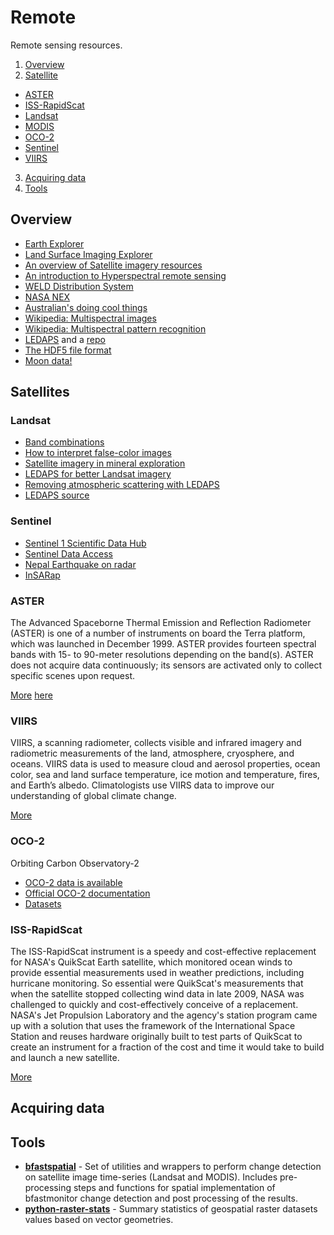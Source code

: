 Remote
======

Remote sensing resources.

1. [Overview](https://github.com/jacquestardie/remote#overview)
2. [Satellite](https://github.com/jacquestardie/remote#satellites)
  - [ASTER](https://github.com/jacquestardie/remote#aster)
  - [ISS-RapidScat](https://github.com/jacquestardie/remote#rapidscat)
  - [Landsat](https://github.com/jacquestardie/remote#landsat)
  - [MODIS](https://github.com/jacquestardie/remote#modis)
  - [OCO-2](https://github.com/jacquestardie/remote#oco-2)
  - [Sentinel](https://github.com/jacquestardie/remote#sentinel)
  - [VIIRS](https://github.com/jacquestardie/remote#viirs)
3. [Acquiring data](https://github.com/jacquestardie/remote#acquiring-data)
4. [Tools](https://github.com/jacquestardie/remote#tools)


Overview
--------

- [Earth Explorer](http://earthexplorer.usgs.gov/)
- [Land Surface Imaging Explorer](http://lsiexplorer.cr.usgs.gov/)
- [An overview of Satellite imagery resources](http://carpe.umd.edu/geospatial/satellite_imagery_resources.php)
- [An introduction to Hyperspectral remote sensing](http://www.geol-amu.org/notes/m14a-4-11.htm)
- [WELD Distribution System](http://globalweld.cr.usgs.gov/)
- [NASA NEX](https://aws.amazon.com/nasa/nex/)
- [Australian's doing cool things](http://www.qld.gov.au/environment/land/vegetation/mapping/satellite-images/april/)
- [Wikipedia: Multispectral images](https://en.wikipedia.org/wiki/Multispectral_image)
- [Wikipedia: Multispectral pattern recognition](https://en.wikipedia.org/wiki/Multispectral_pattern_recognition)
- [LEDAPS](http://ledapsweb.nascom.nasa.gov/overview/overview.html) and a [repo](https://github.com/dongjief/ledaps)
- [The HDF5 file format](http://www.gdal.org/frmt_hdf5.html)
- [Moon data!](http://astrogeology.usgs.gov/search/details/Moon/LRO/LOLA/Lunar_LRO_LOLA_Global_LDEM_118m_Mar2014/cub)


Satellites
----------


### Landsat

- [Band combinations](http://blogs.esri.com/esri/arcgis/2015/04/21/landsat-8-enthusiasts-whats-your-favorite-band-combination/)
- [How to interpret false-color images](http://earthobservatory.nasa.gov/Features/FalseColor/page6.php)
- [Satellite imagery in mineral exploration](http://blog.micromine.com/tag/landsat-8/)
- [LEDAPS for better Landsat imagery](https://www.mapbox.com/blog/ledaps-for-better-landsat-imagery/)
- [Removing atmospheric scattering with LEDAPS](https://www.mapbox.com/blog/removing-atmosphere-scatter/)
- [LEDAPS source](https://code.google.com/p/ledaps/wiki/Version_2_3_0)

### Sentinel

- [Sentinel 1 Scientific Data Hub](https://scihub.esa.int/)
- [Sentinel Data Access](https://sentinel.esa.int/web/sentinel/sentinel-data-access)
- [Nepal Earthquake on radar](http://www.esa.int/Our_Activities/Observing_the_Earth/Copernicus/Sentinel-1/Nepal_earthquake_on_the_radar)
- [InSARap](http://insarap.org/)


### ASTER

The Advanced Spaceborne Thermal Emission and Reflection Radiometer (ASTER) is one of a number of instruments on board the Terra platform, which was launched in December 1999. ASTER provides fourteen spectral bands with 15- to 90-meter resolutions depending on the band(s). ASTER does not acquire data continuously; its sensors are activated only to collect specific scenes upon request.

[More](https://lta.cr.usgs.gov/satellite_aster) [here](http://asterweb.jpl.nasa.gov/)


### VIIRS

VIIRS, a scanning radiometer, collects visible and infrared imagery and radiometric measurements of the land, atmosphere, cryosphere, and oceans. VIIRS data is used to measure cloud and aerosol properties, ocean color, sea and land surface temperature, ice motion and temperature, fires, and Earth’s albedo. Climatologists use VIIRS data to improve our understanding of global climate change.

[More](http://npp.gsfc.nasa.gov/viirs.html)


### OCO-2

Orbiting Carbon Observatory-2

- [OCO-2 data is available](http://disc.sci.gsfc.nasa.gov/datareleases/First_CO2_data_from_OCO-2)
- [Official OCO-2 documentation](http://disc.sci.gsfc.nasa.gov/OCO-2/documentation/oco-2-v6)
- [Datasets](ftp://oco2.gesdisc.eosdis.nasa.gov/data/s4pa/OCO2_DATA/)

### ISS-RapidScat


The ISS-RapidScat instrument is a speedy and cost-effective replacement for NASA's QuikScat Earth satellite, which monitored ocean winds to provide essential measurements used in weather predictions, including hurricane monitoring. So essential were QuikScat's measurements that when the satellite stopped collecting wind data in late 2009, NASA was challenged to quickly and cost-effectively conceive of a replacement. NASA's Jet Propulsion Laboratory and the agency's station program came up with a solution that uses the framework of the International Space Station and reuses hardware originally built to test parts of QuikScat to create an instrument for a fraction of the cost and time it would take to build and launch a new satellite. 

[More](http://www.jpl.nasa.gov/missions/iss-rapidscat/)


Acquiring data
--------------

Tools
---------

- **[bfastspatial](https://github.com/dutri001/bfastSpatial)** - Set of utilities and wrappers to perform change detection on satellite image time-series (Landsat and MODIS). Includes pre-processing steps and functions for spatial implementation of bfastmonitor change detection and post processing of the results.
- **[python-raster-stats](https://github.com/perrygeo/python-raster-stats)** - Summary statistics of geospatial raster datasets values based on vector geometries.
